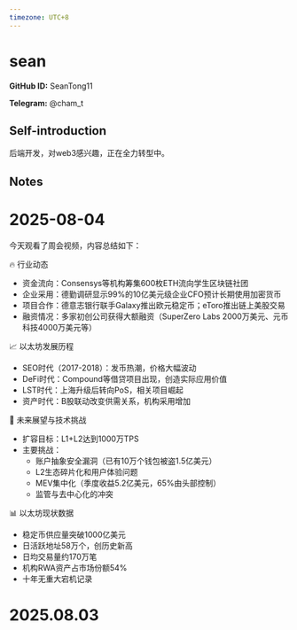 ```yaml
---
timezone: UTC+8
---
```


# sean

**GitHub ID:** SeanTong11

**Telegram:** @cham_t

## Self-introduction

后端开发，对web3感兴趣，正在全力转型中。

## Notes

<!-- Content_START -->
# 2025-08-04

今天观看了周会视频，内容总结如下：

  🔥 行业动态

  - 资金流向：Consensys等机构筹集600枚ETH流向学生区块链社团
  - 企业采用：德勤调研显示99%的10亿美元级企业CFO预计长期使用加密货币
  - 项目合作：德意志银行联手Galaxy推出欧元稳定币；eToro推出链上美股交易
  - 融资情况：多家初创公司获得大额融资（SuperZero Labs 2000万美元、元币科技4000万美元等）

  📈 以太坊发展历程

  - SEO时代（2017-2018）：发币热潮，价格大幅波动
  - DeFi时代：Compound等借贷项目出现，创造实际应用价值
  - LST时代：上海升级后转向PoS，相关项目崛起
  - 资产时代：B股联动改变供需关系，机构采用增加

  🚀 未来展望与技术挑战

  - 扩容目标：L1+L2达到1000万TPS
  - 主要挑战：
    - 账户抽象安全漏洞（已有10万个钱包被盗1.5亿美元）
    - L2生态碎片化和用户体验问题
    - MEV集中化（季度收益5.2亿美元，65%由头部控制）
    - 监管与去中心化的冲突

  📊 以太坊现状数据

  - 稳定币供应量突破1000亿美元
  - 日活跃地址58万个，创历史新高
  - 日均交易量约170万笔
  - 机构RWA资产占市场份额54%
  - 十年无重大宕机记录


# 2025.08.03


<!-- Content_END -->
